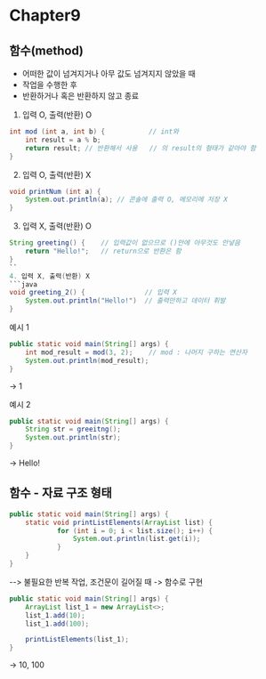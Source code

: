 # Chapter9
## 함수(method)
 - 어떠한 값이 넘겨지거나 아무 값도 넘겨지지 않았을 때
 - 작업을 수행한 후 
 - 반환하거나 혹은 반환하지 않고 종료

1. 입력 O, 출력(반환) O
```java
int mod (int a, int b) {           // int와 
    int result = a % b;
    return result; // 반환해서 사용   // 의 result의 형태가 같아야 함
}
```

2. 입력 O, 출력(반환) X
```java
void printNum (int a) {
    System.out.println(a); // 콘솔에 출력 O, 메모리에 저장 X
}
```

3. 입력 X, 출력(반환) O
```java
String greeting() {    // 입력값이 없으므로 ()안에 아무것도 안넣음
    return "Hello!";   // return으로 반환은 함
}
``
4. 입력 X, 출력(반환) X
```java
void greeting_2() {               // 입력 X
    System.out.println("Hello!")  // 출력만하고 데이터 휘발
}
```
예시 1
```java
public static void main(String[] args) {
    int mod_result = mod(3, 2);    // mod : 나머지 구하는 연산자
    System.out.println(mod_result);
}
```
-> 1

예시 2
```java
public static void main(String[] args) {
    String str = greeitng();
    System.out.println(str);
}
```
-> Hello!

## 함수 - 자료 구조 형태
```java
public static void main(String[] args) {
    static void printListElements(ArrayList list) {
            for (int i = 0; i < list.size(); i++) {
                System.out.println(list.get(i));
            }
    }
}
```
--> 불필요한 반복 작업, 조건문이 길어질 때 -> 함수로 구현

```java
public static void main(String[] args) {
    ArrayList list_1 = new ArrayList<>;
    list_1.add(10);
    list_1.add(100);

    printListElements(list_1);
}
```
-> 10, 100
